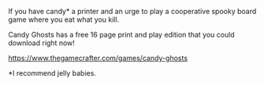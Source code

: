 If you have candy* a printer and an urge to play a cooperative spooky board game where you eat what you kill.

Candy Ghosts has a free 16 page print and play edition that you could download right now!

https://www.thegamecrafter.com/games/candy-ghosts

*I recommend jelly babies. 